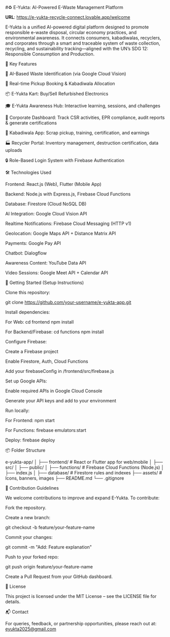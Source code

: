 #♻️ E-Yukta: AI-Powered E-Waste Management Platform

**URL**: https://e-yukta-recycle-connect.lovable.app/welcome

E-Yukta is a unified AI-powered digital platform designed to promote responsible e-waste disposal, circular economy practices, and environmental awareness. It connects consumers, kabadiwalas, recyclers, and corporates through a smart and traceable system of waste collection, recycling, and sustainability tracking—aligned with the UN’s SDG 12: Responsible Consumption and Production.

🌟 Key Features

🧠 AI-Based Waste Identification (via Google Cloud Vision)

🚛 Real-time Pickup Booking & Kabadiwala Allocation

📦 E-Yukta Kart: Buy/Sell Refurbished Electronics

🎓 E-Yukta Awareness Hub: Interactive learning, sessions, and challenges

🏢 Corporate Dashboard: Track CSR activities, EPR compliance, audit reports & generate certifications

📲 Kabadiwala App: Scrap pickup, training, certification, and earnings

🏭 Recycler Portal: Inventory management, destruction certification, data uploads

🔒 Role-Based Login System with Firebase Authentication

🛠️ Technologies Used

Frontend: React.js (Web), Flutter (Mobile App)

Backend: Node.js with Express.js, Firebase Cloud Functions

Database: Firestore (Cloud NoSQL DB)

AI Integration: Google Cloud Vision API

Realtime Notifications: Firebase Cloud Messaging (HTTP v1)

Geolocation: Google Maps API + Distance Matrix API

Payments: Google Pay API

Chatbot: Dialogflow

Awareness Content: YouTube Data API

Video Sessions: Google Meet API + Calendar API

🚀 Getting Started (Setup Instructions)

Clone this repository:

git clone https://github.com/your-username/e-yukta-app.git

Install dependencies:

For Web: cd frontend npm install

For Backend/Firebase: cd functions npm install

Configure Firebase:

Create a Firebase project

Enable Firestore, Auth, Cloud Functions

Add your firebaseConfig in /frontend/src/firebase.js

Set up Google APIs:

Enable required APIs in Google Cloud Console

Generate your API keys and add to your environment

Run locally:

For Frontend: npm start

For Functions: firebase emulators:start

Deploy: firebase deploy

📦 Folder Structure

e-yukta-app/ │ ├── frontend/ # React or Flutter app for web/mobile │ ├── src/ │ ├── public/ │ ├── functions/ # Firebase Cloud Functions (Node.js) │ ├── index.js │ ├── database/ # Firestore rules and indexes ├── assets/ # Icons, banners, images ├── README.md └── .gitignore

🤝 Contribution Guidelines

We welcome contributions to improve and expand E-Yukta. To contribute:

Fork the repository.

Create a new branch:

git checkout -b feature/your-feature-name

Commit your changes:

git commit -m "Add: Feature explanation"

Push to your forked repo:

git push origin feature/your-feature-name

Create a Pull Request from your GitHub dashboard.

📄 License

This project is licensed under the MIT License – see the LICENSE file for details.

📬 Contact

For queries, feedback, or partnership opportunities, please reach out at: eyukta2025@gmail.com
